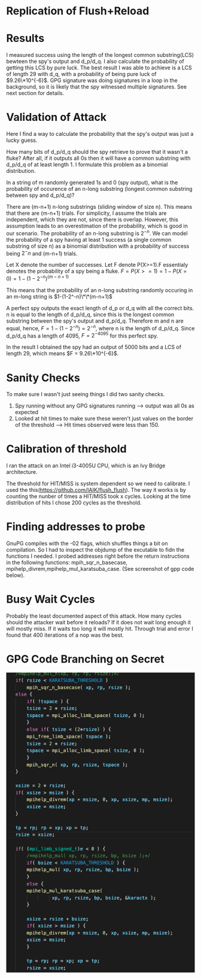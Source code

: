 # Replication of Flush+Reload


# Results
I measured success using the length of the longest common substring(LCS) bewteen the spy's output and d_p/d_q. I also calculate the probability of getting this LCS by pure luck.
The best result I was able to achieve is a LCS of length 29 with d_q, with a probability of being pure luck of $9.26\*10^{-6}$. GPG signature was doing signatures in a loop in the background, so it is likely that the spy witnessed multiple signatures.
See next section for details.

# Validation of Attack
Here I find a way to calculate the probability that the spy's output was just a lucky guess.

How many bits of d_p/d_q should the spy retrieve to prove that it wasn't a fluke? After all, if it outputs all 0s then it will have a common substring with d_p/d_q of at least length 1. I formulate this problem as a binomial distribution.

In a string of m randomly generated 1s and 0 (spy output), what is the probability of occurence of an n-long substring (longest common substring between spy and d_p/d_q)?

There are (m-n+1) n-long substrings (sliding window of size n). This means that there are (m-n+1) trials. For simplicity, I assume the trials are independent, which they are not, since there is overlap. However, this assumption leads to an overestimation of the probability, which is good in our scenario.
The probability of an n-long substring is $2^{-n}$. We can model the probability of a spy having at least 1 success (a single common substring of size n) as a binomial distribution with a probability of success being $2^-n$ and (m-n+1) trials.

Let X denote the number of successes. Let F denote P(X>=1).F essentialy denotes the probability of a spy being a fluke.
$F=P(X>=1) = 1 - P(X=0) = 1-(1-2^{-n})^{(m-n+1)}$

This means that the probability of an n-long substring randomly occuring in an m-long string is $1-(1-2^-n)\*\*(m-n+1)$

A perfect spy outputs the exact length of d_p or d_q with all the correct bits. n is equal to the length of d_p/d_q, since this is the longest common substring between the spy's output and d_p/d_q. Therefore m and n are equal, hence,
$F = 1-(1-2^{-n}) =2^{-n}$, where n is the length of d_p/d_q. Since d_p/d_q has a length of 4095, $F =  2^{-4095}$ for this perfect spy.

In the result I obtained the spy had an output of 5000 bits and a LCS of length 29, which means $F = 9.26\*10^{-6}$.

# Sanity Checks
To make sure I wasn't just seeing things I did two sanity checks.
1. Spy running without any GPG signatures running --> output was all 0s as expected
2. Looked at hit times to make sure these weren't just values on the border of the threshold --> Hit times observed were less than 150.

# Calibration of threshold
I ran the attack on an Intel i3-4005U CPU, which is an Ivy Bridge architecture.

The threshold for HIT/MISS is system dependent so we need to calibrate. I used the this(https://github.com/IAIK/flush_flush). The way it works is by counting the nunber of times a HIT/MISS took x cycles. Looking at the time distribution of hits I chose 200 cycles as the threshold.


# Finding addresses to probe
GnuPG compiles with the -02 flags, which shuffles things a bit on compilation. So I had to inspect the objdump of the excutable to fidn the functions I needed. I probed addresses right before the return instructions in the following functions: mpih_sqr_n_basecase, mpihelp_divrem,mpihelp_mul_karatsuba_case. (See screenshot of gpp code below).

# Busy Wait Cycles
Probably the least documented aspect of this attack. How many cycles should the attacker wait before it reloads? If it does not wait long enough it will mostly miss. If it waits too long it will mostly hit. Through trial and error I found that 400 iterations of a nop was the best.

# GPG Code Branching on Secret
![alt text](https://github.com/samyamer/Flush-Reload/blob/master/GPG-Code.png)

